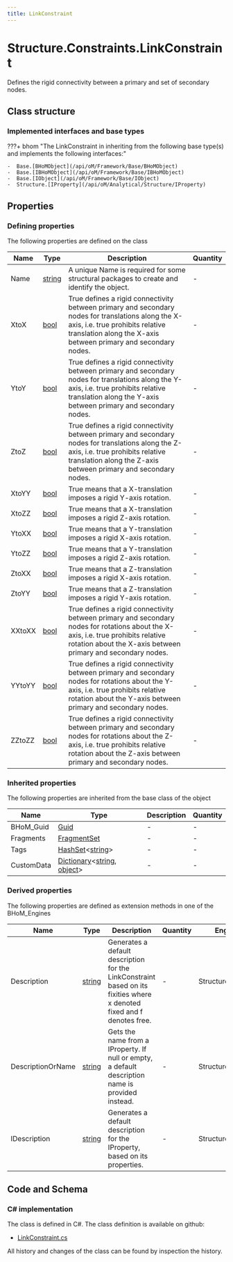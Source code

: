 ```yaml
---
title: LinkConstraint
---
```


# Structure.Constraints.LinkConstraint

Defines the rigid connectivity between a primary and set of secondary nodes.

## Class structure

### Implemented interfaces and base types

???+ bhom "The LinkConstraint in inheriting from the following base type(s) and implements the following interfaces:"

    -  Base.[BHoMObject](/api/oM/Framework/Base/BHoMObject)
    -  Base.[IBHoMObject](/api/oM/Framework/Base/IBHoMObject)
    -  Base.[IObject](/api/oM/Framework/Base/IObject)
    -  Structure.[IProperty](/api/oM/Analytical/Structure/IProperty)


## Properties



### Defining properties

The following properties are defined on the class

| Name             | Type             | Description      | Quantity         |
|------------------|------------------|------------------|------------------|
| Name | [string](https://learn.microsoft.com/en-us/dotnet/api/System.String?view=netstandard-2.0) | A unique Name is required for some structural packages to create and identify the object. | - |
| XtoX | [bool](https://learn.microsoft.com/en-us/dotnet/api/System.Boolean?view=netstandard-2.0) | True defines a rigid connectivity between primary and secondary nodes for translations along the X-axis, i.e. true prohibits relative translation along the X-axis between primary and secondary nodes. | - |
| YtoY | [bool](https://learn.microsoft.com/en-us/dotnet/api/System.Boolean?view=netstandard-2.0) | True defines a rigid connectivity between primary and secondary nodes for translations along the Y-axis, i.e. true prohibits relative translation along the Y-axis between primary and secondary nodes. | - |
| ZtoZ | [bool](https://learn.microsoft.com/en-us/dotnet/api/System.Boolean?view=netstandard-2.0) | True defines a rigid connectivity between primary and secondary nodes for translations along the Z-axis, i.e. true prohibits relative translation along the Z-axis between primary and secondary nodes. | - |
| XtoYY | [bool](https://learn.microsoft.com/en-us/dotnet/api/System.Boolean?view=netstandard-2.0) | True means that a X-translation imposes a rigid Y-axis rotation. | - |
| XtoZZ | [bool](https://learn.microsoft.com/en-us/dotnet/api/System.Boolean?view=netstandard-2.0) | True means that a X-translation imposes a rigid Z-axis rotation. | - |
| YtoXX | [bool](https://learn.microsoft.com/en-us/dotnet/api/System.Boolean?view=netstandard-2.0) | True means that a Y-translation imposes a rigid X-axis rotation. | - |
| YtoZZ | [bool](https://learn.microsoft.com/en-us/dotnet/api/System.Boolean?view=netstandard-2.0) | True means that a Y-translation imposes a rigid Z-axis rotation. | - |
| ZtoXX | [bool](https://learn.microsoft.com/en-us/dotnet/api/System.Boolean?view=netstandard-2.0) | True means that a Z-translation imposes a rigid X-axis rotation. | - |
| ZtoYY | [bool](https://learn.microsoft.com/en-us/dotnet/api/System.Boolean?view=netstandard-2.0) | True means that a Z-translation imposes a rigid Y-axis rotation. | - |
| XXtoXX | [bool](https://learn.microsoft.com/en-us/dotnet/api/System.Boolean?view=netstandard-2.0) | True defines a rigid connectivity between primary and secondary nodes for rotations about the X-axis, i.e. true prohibits relative rotation about the X-axis between primary and secondary nodes. | - |
| YYtoYY | [bool](https://learn.microsoft.com/en-us/dotnet/api/System.Boolean?view=netstandard-2.0) | True defines a rigid connectivity between primary and secondary nodes for rotations about the Y-axis, i.e. true prohibits relative rotation about the Y-axis between primary and secondary nodes. | - |
| ZZtoZZ | [bool](https://learn.microsoft.com/en-us/dotnet/api/System.Boolean?view=netstandard-2.0) | True defines a rigid connectivity between primary and secondary nodes for rotations about the Z-axis, i.e. true prohibits relative rotation about the Z-axis between primary and secondary nodes. | - |


### Inherited properties
The following properties are inherited from the base class of the object

| Name             | Type             | Description      | Quantity         |
|------------------|------------------|------------------|------------------|
| BHoM_Guid | [Guid](https://learn.microsoft.com/en-us/dotnet/api/System.Guid?view=netstandard-2.0) | - | - |
| Fragments | [FragmentSet](/api/oM/Framework/Base/FragmentSet) | - | - |
| Tags | [HashSet](https://learn.microsoft.com/en-us/dotnet/api/System.Collections.Generic.HashSet-1?view=netstandard-2.0)&lt;[string](https://learn.microsoft.com/en-us/dotnet/api/System.String?view=netstandard-2.0)&gt; | - | - |
| CustomData | [Dictionary](https://learn.microsoft.com/en-us/dotnet/api/System.Collections.Generic.Dictionary-2?view=netstandard-2.0)&lt;[string](https://learn.microsoft.com/en-us/dotnet/api/System.String?view=netstandard-2.0), [object](https://learn.microsoft.com/en-us/dotnet/api/System.Object?view=netstandard-2.0)&gt; | - | - |


### Derived properties

The following properties are defined as extension methods in one of the BHoM_Engines

| Name             | Type             | Description      | Quantity         | Engine           |
|------------------|------------------|------------------|------------------|------------------|
| Description | [string](https://learn.microsoft.com/en-us/dotnet/api/System.String?view=netstandard-2.0) | Generates a default description for the LinkConstraint based on its fixities where x denoted fixed and f denotes free. | - | Structure_Engine |
| DescriptionOrName | [string](https://learn.microsoft.com/en-us/dotnet/api/System.String?view=netstandard-2.0) | Gets the name from a IProperty. If null or empty, a default description name is provided instead. | - | Structure_Engine |
| IDescription | [string](https://learn.microsoft.com/en-us/dotnet/api/System.String?view=netstandard-2.0) | Generates a default description for the IProperty, based on its properties. | - | Structure_Engine |


## Code and Schema

### C# implementation

The class is defined in C#. The class definition is available on github:

- [LinkConstraint.cs](https://github.com/BHoM/BHoM/blob/develop/Structure_oM/Constraints\LinkConstraint.cs)

All history and changes of the class can be found by inspection the history.
